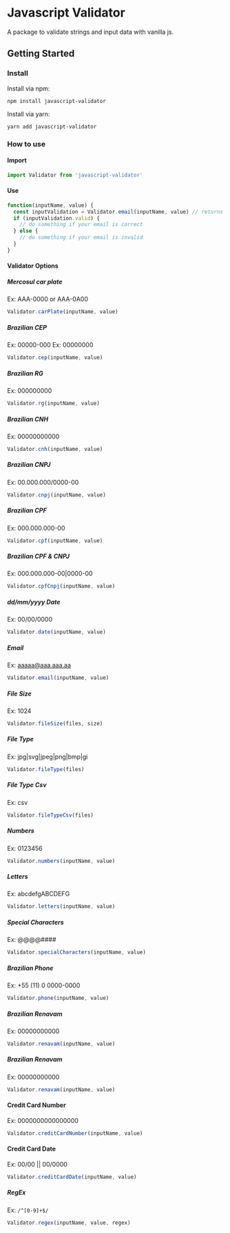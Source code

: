 # Javascript Validator

A package to validate strings and input data with vanilla js.

## Getting Started

### Install
Install via npm:
```console
npm install javascript-validator
```

Install via yarn:
```console
yarn add javascript-validator
```

### How to use
#### Import
```javascript
import Validator from 'javascript-validator'
```

#### Use
```javascript
function(inputName, value) {
  const inputValidation = Validator.email(inputName, value) // returns { name: 'inputName', valid: bool }
  if (inputValidation.valid) {
    // do something if your email is correct
  } else {
    // do something if your email is invalid
  }
}
```

#### Validator Options
##### Mercosul car plate
Ex: AAA-0000 or AAA-0A00

```javascript
Validator.carPlate(inputName, value)
```

##### Brazilian CEP
Ex: 00000-000
Ex: 00000000

```javascript
Validator.cep(inputName, value)
```

##### Brazilian RG
Ex: 000000000

```javascript
Validator.rg(inputName, value)
```

##### Brazilian CNH
Ex: 00000000000

```javascript
Validator.cnh(inputName, value)
```

##### Brazilian CNPJ
Ex: 00.000.000/0000-00

```javascript
Validator.cnpj(inputName, value)
```

##### Brazilian CPF
Ex: 000.000.000-00

```javascript
Validator.cpf(inputName, value)
```

##### Brazilian CPF & CNPJ
Ex: 000.000.000-00|0000-00

```javascript
Validator.cpfCnpj(inputName, value)
```

##### dd/mm/yyyy Date
Ex: 00/00/0000

```javascript
Validator.date(inputName, value)
```

##### Email
Ex: aaaaa@aaa.aaa.aa

```javascript
Validator.email(inputName, value)
```

##### File Size
Ex: 1024

```javascript
Validator.fileSize(files, size)
```

##### File Type
Ex: jpg|svg|jpeg|png|bmp|gi

```javascript
Validator.fileType(files)
```

##### File Type Csv
Ex: csv

```javascript
Validator.fileTypeCsv(files)
```

##### Numbers
Ex: 0123456

```javascript
Validator.numbers(inputName, value)
```

##### Letters
Ex: abcdefgABCDEFG

```javascript
Validator.letters(inputName, value)
```

##### Special Characters
Ex: @@@@####$$$$

```javascript
Validator.specialCharacters(inputName, value)
```

##### Brazilian Phone
Ex: +55 (11) 0 0000-0000

```javascript
Validator.phone(inputName, value)
```

##### Brazilian Renavam
Ex: 00000000000

```javascript
Validator.renavam(inputName, value)
```

##### Brazilian Renavam
Ex: 00000000000

```javascript
Validator.renavam(inputName, value)
```

#### Credit Card Number
Ex: 0000000000000000

```javascript
Validator.creditCardNumber(inputName, value)
```

#### Credit Card Date
Ex: 00/00 || 00/0000

```javascript
Validator.creditCardDate(inputName, value)
```

##### RegEx
Ex: `/^[0-9]+$/`

```javascript
Validator.regex(inputName, value, regex)
```
